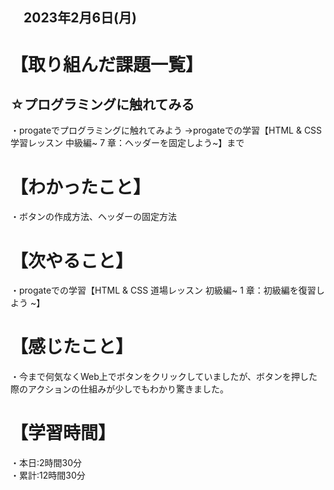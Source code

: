## 　2023年2月6日(月)

# 【取り組んだ課題一覧】
## ☆プログラミングに触れてみる
・progateでプログラミングに触れてみよう
→progateでの学習【HTML & CSS 学習レッスン 中級編~ 7 章：ヘッダーを固定しよう~】まで
# 【わかったこと】
・ボタンの作成方法、ヘッダーの固定方法
# 【次やること】
・progateでの学習【HTML & CSS 道場レッスン 初級編~ 1 章：初級編を復習しよう ~】
# 【感じたこと】
・今まで何気なくWeb上でボタンをクリックしていましたが、ボタンを押した際のアクションの仕組みが少しでもわかり驚きました。
# 【学習時間】
・本日:2時間30分  
・累計:12時間30分
